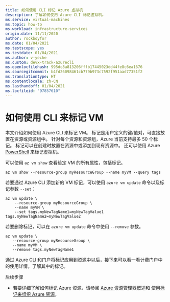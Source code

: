```yaml
---
title: 如何使用 CLI 标记 Azure 虚拟机
description: 了解如何使用 Azure CLI 标记虚拟机。
ms.service: virtual-machines
ms.topic: how-to
ms.workload: infrastructure-services
origin.date: 11/11/2020
author: rockboyfor
ms.date: 01/04/2021
ms.testscope: yes
ms.testdate: 01/04/2021
ms.author: v-yeche
ms.custom: devx-track-azurecli
ms.openlocfilehash: 995dc8a813206fffb17445023dd44fe8c6ea1676
ms.sourcegitcommit: b4fd26098461cb779b973c7592f951aad77351f2
ms.translationtype: HT
ms.contentlocale: zh-CN
ms.lasthandoff: 01/04/2021
ms.locfileid: "97857610"
---
```

<!--Verified successfully-->
# <a name="how-to-tag-a-vm-using-the-cli"></a>如何使用 CLI 来标记 VM

本文介绍如何使用 Azure CLI 来标记 VM。 标记是用户定义的键/值对，可直接放置在资源或资源组中。 针对每个资源和资源组，Azure 当前支持最多 50 个标记。 标记可以在创建时放置在资源中或添加到现有资源中。 还可以使用 Azure [PowerShell](tag-powershell.md) 来标记虚拟机。

可以使用 `az vm show` 查看给定 VM 的所有属性，包括标记。

```azurecli
az vm show --resource-group myResourceGroup --name myVM --query tags
```

若要通过 Azure CLI 添加新的 VM 标记，可以使用 `azure vm update` 命令以及标记参数 `--set`：

```azurecli
az vm update \
    --resource-group myResourceGroup \
    --name myVM \
    --set tags.myNewTagName1=myNewTagValue1 tags.myNewTagName2=myNewTagValue2
```

若要删除标记，可以在 `azure vm update` 命令中使用 `--remove` 参数。

```azurecli
az vm update \
   --resource-group myResourceGroup \
   --name myVM \
   --remove tags.myNewTagName1
```

通过 Azure CLI 和门户将标记应用到资源中以后，接下来可以看一看计费门户中的使用详情，了解其中的标记。

后续步骤

- 若要详细了解如何标记 Azure 资源，请参阅 [Azure 资源管理器概述](../azure-resource-manager/management/overview.md)和 [使用标记来组织 Azure 资源](../azure-resource-manager/management/tag-resources.md)。

<!--Not Available on [Understanding your Azure Bill](../cost-management-billing/understand/review-individual-bill.md)-->
<!--Not Available on [Gain insights into your Azure resource consumption](../cost-management-billing/manage/usage-rate-card-overview.md)-->

<!-- Update_Description: new article about tag cli -->
<!--NEW.date: 01/04/2021-->